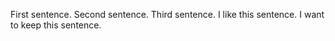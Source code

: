 First sentence.
Second sentence.
Third sentence.
I like this sentence.
I want to keep this sentence.